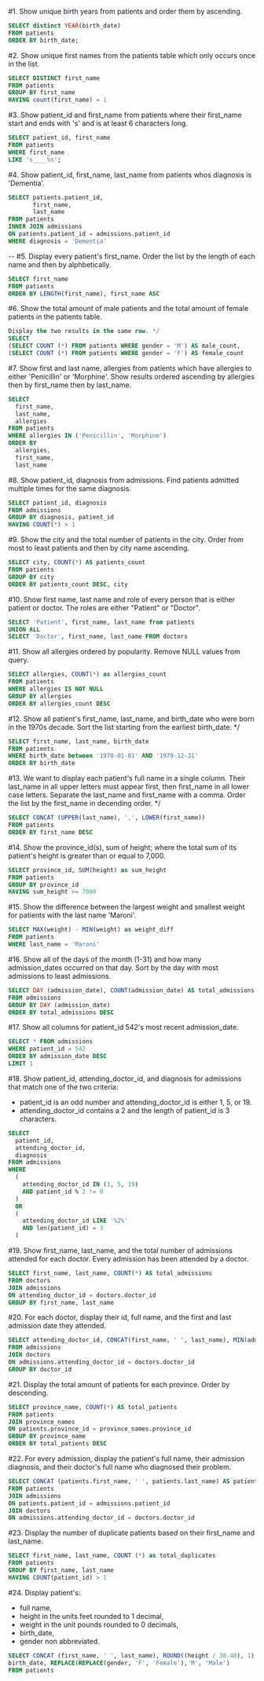 #1. Show unique birth years from patients and order them by ascending.
```sql
SELECT distinct YEAR(birth_date)
FROM patients
ORDER BY birth_date;
```
#2. Show unique first names from the patients table which only occurs once in the list.
```sql
SELECT DISTINCT first_name
FROM patients
GROUP BY first_name
HAVING count(first_name) = 1
```
#3. Show patient_id and first_name from patients where their first_name start and ends with 's' and is at least 6 characters long.
```sql
SELECT patient_id, first_name
FROM patients
WHERE first_name 
LIKE 's____%s';
```
#4. Show patient_id, first_name, last_name from patients whos diagnosis is 'Dementia'.
```sql
SELECT patients.patient_id,
       first_name,
       last_name
FROM patients
INNER JOIN admissions 
ON patients.patient_id = admissions.patient_id
WHERE diagnosis = 'Dementia'
```
-- #5. Display every patient's first_name. Order the list by the length of each name and then by alphbetically.
```sql
SELECT first_name
FROM patients
ORDER BY LENGTH(first_name), first_name ASC
```
#6. Show the total amount of male patients and the total amount of female patients in the patients table.
```sql
Display the two results in the same row. */
SELECT 
(SELECT COUNT (*) FROM patients WHERE gender = 'M') AS male_count,
(SELECT COUNT (*) FROM patients WHERE gender = 'F') AS female_count
```
#7. Show first and last name, allergies from patients which have allergies to either 'Penicillin' or 'Morphine'.
Show results ordered ascending by allergies then by first_name then by last_name.
```sql
SELECT 
  first_name, 
  last_name, 
  allergies
FROM patients
WHERE allergies IN ('Penicillin', 'Morphine')
ORDER BY 
  allergies, 
  first_name, 
  last_name
```
#8. Show patient_id, diagnosis from admissions. 
Find patients admitted multiple times for the same diagnosis.
```sql
SELECT patient_id, diagnosis
FROM admissions
GROUP BY diagnosis, patient_id
HAVING COUNT(*) > 1
```
#9. Show the city and the total number of patients in the city. Order from most to least patients and then by city name ascending.
```sql
SELECT city, COUNT(*) AS patients_count
FROM patients
GROUP BY city
ORDER BY patients_count DESC, city
```
#10. Show first name, last name and role of every person that is either patient or doctor. The roles are either "Patient" or "Doctor".
```sql
SELECT 'Patient', first_name, last_name from patients 
UNION ALL 
SELECT 'Doctor', first_name, last_name FROM doctors
```
#11. Show all allergies ordered by popularity. Remove NULL values from query.
```sql
SELECT allergies, COUNT(*) as allergies_count
FROM patients
WHERE allergies IS NOT NULL
GROUP BY allergies
ORDER BY allergies_count DESC
```
#12. Show all patient's first_name, last_name, and birth_date who were born in the 1970s decade. Sort the list starting from the earliest birth_date. */
```sql
SELECT first_name, last_name, birth_date
FROM patients
WHERE birth_date between '1970-01-01' AND '1979-12-31'
ORDER BY birth_date
```
#13. We want to display each patient's full name in a single column. Their last_name in all upper letters must appear first, then first_name in all lower case letters. Separate the last_name and first_name with a comma. Order the list by the first_name in decending order. */
```sql
SELECT CONCAT (UPPER(last_name), ',', LOWER(first_name)) 
FROM patients
ORDER BY first_name DESC
```
#14. Show the province_id(s), sum of height; where the total sum of its patient's height is greater than or equal to 7,000.
```sql
SELECT province_id, SUM(height) as sum_height
FROM patients
GROUP BY province_id
HAVING sum_height >= 7000
```
#15. Show the difference between the largest weight and smallest weight for patients with the last name 'Maroni'.
```sql
SELECT MAX(weight) - MIN(weight) as weight_diff
FROM patients
WHERE last_name = 'Maroni'
```
#16. Show all of the days of the month (1-31) and how many admission_dates occurred on that day. Sort by the day with most admissions to least admissions. 
```sql
SELECT DAY (admission_date), COUNT(admission_date) AS total_admissions
FROM admissions
GROUP BY DAY (admission_date)
ORDER BY total_admissions DESC
```
#17. Show all columns for patient_id 542's most recent admission_date.
```sql
SELECT * FROM admissions
WHERE patient_id = 542
ORDER BY admission_date DESC
LIMIT 1
```
#18. Show patient_id, attending_doctor_id, and diagnosis for admissions that match one of the two criteria:
- patient_id is an odd number and attending_doctor_id is either 1, 5, or 19.
- attending_doctor_id contains a 2 and the length of patient_id is 3 characters.
```sql
SELECT
  patient_id,
  attending_doctor_id,
  diagnosis
FROM admissions
WHERE
  (
    attending_doctor_id IN (1, 5, 19)
    AND patient_id % 2 != 0
  )
  OR 
  (
    attending_doctor_id LIKE '%2%'
    AND len(patient_id) = 3
  )
```
#19. Show first_name, last_name, and the total number of admissions attended for each doctor.
Every admission has been attended by a doctor.
```sql
SELECT first_name, last_name, COUNT(*) AS total_admissions
FROM doctors 
JOIN admissions
ON attending_doctor_id = doctors.doctor_id
GROUP BY first_name, last_name
```
#20. For each doctor, display their id, full name, and the first and last admission date they attended.
```sql
SELECT attending_doctor_id, CONCAT(first_name, ' ', last_name), MIN(admission_date), MAX(admission_date)
FROM admissions
JOIN doctors
ON admissions.attending_doctor_id = doctors.doctor_id
GROUP BY doctor_id
```
#21. Display the total amount of patients for each province. Order by descending.
```sql
SELECT province_name, COUNT(*) AS total_patients
FROM patients
JOIN province_names
ON patients.province_id = province_names.province_id
GROUP BY province_name
ORDER BY total_patients DESC
```
#22. For every admission, display the patient's full name, their admission diagnosis, and their doctor's full name who diagnosed their problem.
```sql
SELECT CONCAT (patients.first_name, ' ', patients.last_name) AS patient_full_name, diagnosis, CONCAT (doctors.first_name, ' ', doctors.last_name) AS doctor_full_name
FROM patients
JOIN admissions
ON patients.patient_id = admissions.patient_id
JOIN doctors
ON admissions.attending_doctor_id = doctors.doctor_id
```
#23. Display the number of duplicate patients based on their first_name and last_name.
```sql
SELECT first_name, last_name, COUNT (*) as total_duplicates
FROM patients
GROUP BY first_name, last_name
HAVING COUNT(patient_id) > 1
```
#24. Display patient's:
- full name,
- height in the units feet rounded to 1 decimal,
- weight in the unit pounds rounded to 0 decimals,
- birth_date,
- gender non abbreviated.
```sql
SELECT CONCAT (first_name, ' ', last_name), ROUND((height / 30.48), 1), round((weight * 2.205), 0),
birth_date, REPLACE(REPLACE(gender, 'F', 'Female'),'M', 'Male') 
FROM patients
```
